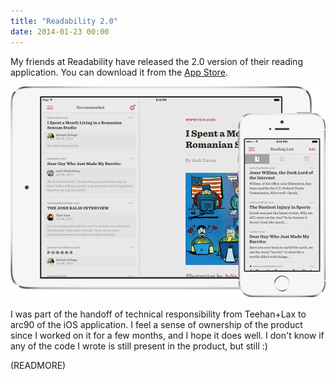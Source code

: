 ```yaml
---
title: "Readability 2.0"
date: 2014-01-23 00:00
---
```


My friends at Readability have released the 2.0 version of their reading application. You can download it from the [App Store](https://itunes.apple.com/us/app/readability/id460156587?mt=8&uo=4&at=1l3v6zC).

 ![](/img/import/blog/readability-20/653DDAC1B2BE4D099D90ECB50479BAE0.png)

I was part of the handoff of technical responsibility from Teehan+Lax to arc90 of the iOS application. I feel a sense of ownership of the product since I worked on it for a few months, and I hope it does well. I don't know if any of the code I wrote is still present in the product, but still :)

(READMORE)
